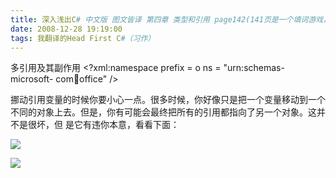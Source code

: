 ```yaml
---
title: 深入浅出C# 中文版 图文皆译 第四章 类型和引用 page142(141页是一个填词游戏，跳过)
date: 2008-12-28 19:19:00
tags: 我翻译的Head First C#（习作）
---
```

多引用及其副作用  <?xml:namespace prefix = o ns = "urn:schemas-microsoft-
com:office:office" />

挪动引用变量的时候你要小心一点。很多时候，你好像只是把一个变量移动到一个不同的对象上去。但是，你有可能会最终把所有的引用都指向了另一个对象。这并不是很坏，但
是它有违你本意，看看下面：

![](https://p-blog.csdn.net/images/p_blog_csdn_net/cuipengfei1/EntryImages/20081228/%E6%88%AA%E5%9B%BE10.jpg)

![](https://p-blog.csdn.net/images/p_blog_csdn_net/cuipengfei1/EntryImages/20081228/%E6%88%AA%E5%9B%BE11.jpg)



